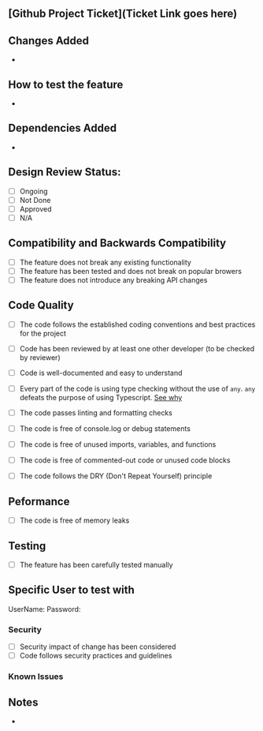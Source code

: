 ## [Github Project Ticket](Ticket Link goes here)

## Changes Added
-

## How to test the feature

- 

## Dependencies Added

- 

## Design Review Status: 

- [ ] Ongoing 
- [ ] Not Done
- [ ] Approved
- [ ] N/A

## Compatibility and Backwards Compatibility
- [ ] The feature does not break any existing functionality
- [ ] The feature has been tested and does not break on popular browers
- [ ] The feature does not introduce any breaking API changes

## Code Quality
- [ ] The code follows the established coding conventions and best practices for the project
- [ ] Code has been reviewed by at least one other developer (to be checked by reviewer)
- [ ] Code is well-documented and easy to understand
- [ ] Every part of the code is using type checking without the use of `any`. `any` defeats the purpose of using Typescript. [See why](https://www.typescriptlang.org/docs/handbook/2/everyday-types.html#any)
- [ ] The code passes linting and formatting checks
- [ ] The code is free of console.log or debug statements
- [ ] The code is free of unused imports, variables, and functions
- [ ] The code is free of commented-out code or unused code blocks
- [ ] The code follows the DRY (Don't Repeat Yourself) principle


## Peformance
- [ ] The code is free of memory leaks

## Testing 
- [ ] The feature has been carefully tested manually

## Specific User to test with

UserName: 
Password: 

### Security

- [ ] Security impact of change has been considered
- [ ] Code follows security practices and guidelines

### Known Issues

## Notes

-
